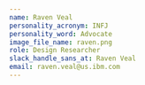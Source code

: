 ```yaml
---
name: Raven Veal
personality_acronym: INFJ
personality_word: Advocate
image_file_name: raven.png
role: Design Researcher
slack_handle_sans_at: Raven Veal
email: raven.veal@us.ibm.com
---
```

